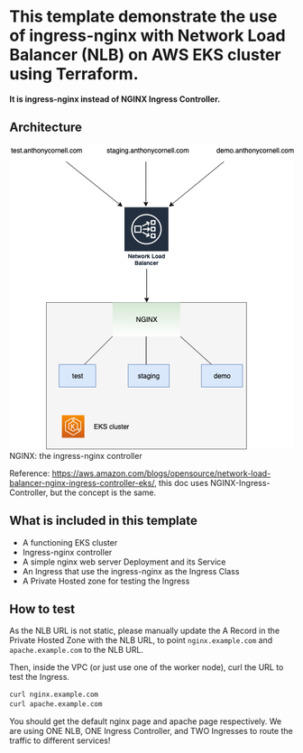 # This template demonstrate the use of ingress-nginx with Network Load Balancer (NLB) on AWS EKS cluster using Terraform.

**It is ingress-nginx instead of NGINX Ingress Controller.**

## Architecture

![alt text](doc/image.png)  
NGINX: the ingress-nginx controller

Reference: https://aws.amazon.com/blogs/opensource/network-load-balancer-nginx-ingress-controller-eks/, this doc uses NGINX-Ingress-Controller, but the concept is the same.

## What is included in this template
- A functioning EKS cluster
- Ingress-nginx controller 
- A simple nginx web server Deployment and its Service
- An Ingress that use the ingress-nginx as the Ingress Class
- A Private Hosted zone for testing the Ingress

## How to test
As the NLB URL is not static, please manually update the A Record in the Private Hosted Zone with the NLB URL, to point `nginx.example.com` and `apache.example.com` to the NLB URL.

Then, inside the VPC (or just use one of the worker node), curl the URL to test the Ingress.

```bash
curl nginx.example.com
curl apache.example.com
```

You should get the default nginx page and apache page respectively. We are using ONE NLB, ONE Ingress Controller, and TWO Ingresses to route the traffic to different services!

